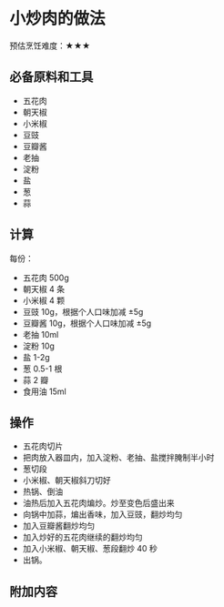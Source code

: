 # 小炒肉的做法

预估烹饪难度：★★★

## 必备原料和工具

- 五花肉
- 朝天椒
- 小米椒
- 豆豉
- 豆瓣酱
- 老抽
- 淀粉
- 盐
- 葱
- 蒜

## 计算

每份：

- 五花肉 500g
- 朝天椒 4 条
- 小米椒 4 颗
- 豆豉 10g，根据个人口味加减 ±5g
- 豆瓣酱 10g，根据个人口味加减 ±5g
- 老抽 10ml
- 淀粉 10g
- 盐 1-2g
- 葱 0.5-1 根
- 蒜 2 瓣
- 食用油 15ml

## 操作

- 五花肉切片
- 把肉放入器皿内，加入淀粉、老抽、盐搅拌腌制半小时
- 葱切段
- 小米椒、朝天椒斜刀切好
- 热锅、倒油
- 油热后加入五花肉煸炒。炒至变色后盛出来
- 向锅中加蒜，煸出香味，加入豆豉，翻炒均匀
- 加入豆瓣酱翻炒均匀
- 加入炒好的五花肉继续的翻炒均匀
- 加入小米椒、朝天椒、葱段翻炒 40 秒
- 出锅。

## 附加内容


